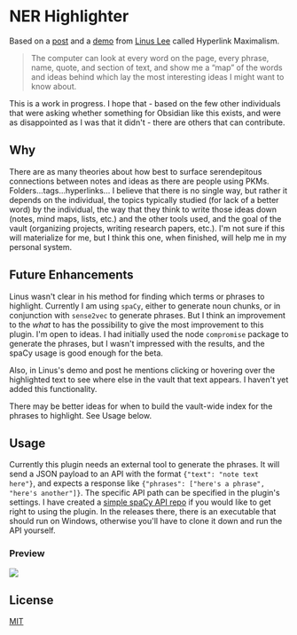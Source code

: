 # NER Highlighter

Based on a [post](https://thesephist.com/posts/hyperlink/) and a [demo](https://notation.app/) from [Linus Lee](https://thesephist.com/) called Hyperlink Maximalism.  

> The computer can look at every word on the page, every phrase, name, quote, and section of text, and show me a “map” of the words and ideas behind which lay the most interesting ideas I might want to know about.

This is a work in progress.  I hope that - based on the few other individuals that were asking whether something for Obsidian like this exists, and were as disappointed as I was that it didn't - there are others that can contribute.

## Why

There are as many theories about how best to surface serendepitous connections between notes and ideas as there are people using PKMs.  Folders...tags...hyperlinks... I believe that there is no single way, but rather it depends on the individual, the topics typically studied (for lack of a better word) by the individual, the way that they think to write those ideas down (notes, mind maps, lists, etc.) and the other tools used, and the goal of the vault (organizing projects, writing research papers, etc.).  I'm not sure if this will materialize for me, but I think this one, when finished, will help me in my personal system.

## Future Enhancements
Linus wasn't clear in his method for finding which terms or phrases to highlight.  Currently I am using `spaCy`, either to generate noun chunks, or in conjunction with `sense2vec` to generate phrases.  But I think an improvement to the _what_ to has the possibility to give the most improvement to this plugin.  I'm open to ideas.  I had initially used the node `compromise` package to generate the phrases, but I wasn't impressed with the results, and the spaCy usage is good enough for the beta.

Also, in Linus's demo and post he mentions clicking or hovering over the highlighted text to see where else in the vault that text appears.  I haven't yet added this functionality.

There may be better ideas for when to build the vault-wide index for the phrases to highlight.  See Usage below.

## Usage
Currently this plugin needs an external tool to generate the phrases.  It will send a JSON payload to an API with the format `{"text": "note text here"}`, and expects a response like `{"phrases": ["here's a phrase", "here's another"]}`.  The specific API path can be specified in the plugin's settings.  I have created a [simple spaCy API repo](https://github.com/shaynweidner/simple_spacy_api) if you would like to get right to using the plugin.  In the releases there, there is an executable that should run on Windows, otherwise you'll have to clone it down and run the API yourself.

### Preview

![](https://i.imgur.com/Pxi9d2e.png)

## License

[MIT](LICENSE)
